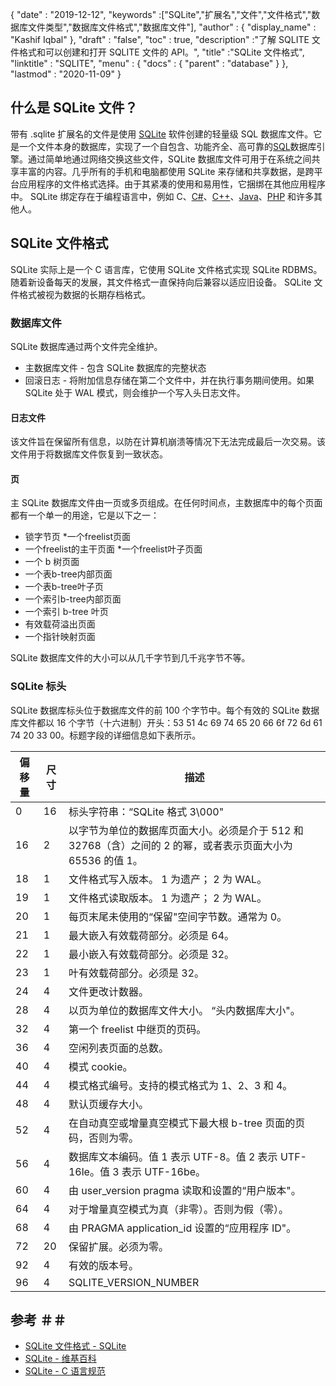 {
  "date" : "2019-12-12",
  "keywords" :["SQLite","扩展名","文件","文件格式","数据库文件类型","数据库文件格式","数据库文件"],
  "author" : {
    "display_name" : "Kashif Iqbal"
},
  "draft" : "false",
  "toc" : true,
  "description" :"了解 SQLITE 文件格式和可以创建和打开 SQLITE 文件的 API。",
  "title" :"SQLite 文件格式",
  "linktitle" : "SQLITE",
  "menu" : {
    "docs" : {
      "parent" : "database"
}
},
  "lastmod" : "2020-11-09"
}

## 什么是 SQLite 文件？

带有 .sqlite 扩展名的文件是使用 [SQLite](https://www.sqlite.org/index.html) 软件创建的轻量级 SQL 数据库文件。它是一个文件本身的数据库，实现了一个自包含、功能齐全、高可靠的[SQL](/zh/database/sql/)数据库引擎。通过简单地通过网络交换这些文件，SQLite 数据库文件可用于在系统之间共享丰富的内容。几乎所有的手机和电脑都使用 SQLite 来存储和共享数据，是跨平台应用程序的文件格式选择。由于其紧凑的使用和易用性，它捆绑在其他应用程序中。 SQLite 绑定存在于编程语言中，例如 C、[C#](/zh/programming/cs/)、[C++](/zh/programming/cpp)、[Java](/zh/programming/java/)、[PHP](/zh/programming/php/ ) 和许多其他人。

## SQLite 文件格式

SQLite 实际上是一个 C 语言库，它使用 SQLite 文件格式实现 SQLite RDBMS。随着新设备每天的发展，其文件格式一直保持向后兼容以适应旧设备。 SQLite 文件格式被视为数据的长期存档格式。

### 数据库文件

SQLite 数据库通过两个文件完全维护。
* 主数据库文件 - 包含 SQLite 数据库的完整状态
* 回滚日志 - 将附加信息存储在第二个文件中，并在执行事务期间使用。如果 SQLite 处于 WAL 模式，则会维护一个写入头日志文件。

#### 日志文件

该文件旨在保留所有信息，以防在计算机崩溃等情况下无法完成最后一次交易。该文件用于将数据库文件恢复到一致状态。

#### 页

主 SQLite 数据库文件由一页或多页组成。在任何时间点，主数据库中的每个页面都有一个单一的用途，它是以下之一：

* 锁字节页
*一个freelist页面
* 一个freelist的主干页面
*一个freelist叶子页面
* 一个 b 树页面
* 一个表b-tree内部页面
* 一个表b-tree叶子页
* 一个索引b-tree内部页面
* 一个索引 b-tree 叶页
* 有效载荷溢出页面
* 一个指针映射页面

SQLite 数据库文件的大小可以从几千字节到几千兆字节不等。

### SQLite 标头

SQLite 数据库标头位于数据库文件的前 100 个字节中。每个有效的 SQLite 数据库文件都以 16 个字节（十六进制）开头：53 51 4c 69 74 65 20 66 6f 72 6d 61 74 20 33 00。标题字段的详细信息如下表所示。

|偏移量|尺寸|描述|
---|---|---|
|0|16|标头字符串：“SQLite 格式 3\000"|
|16|2|以字节为单位的数据库页面大小。必须是介于 512 和 32768（含）之间的 2 的幂，或者表示页面大小为 65536 的值 1。
|18|1|文件格式写入版本。 1 为遗产； 2 为 WAL。|
|19|1|文件格式读取版本。 1 为遗产； 2 为 WAL。|
|20|1|每页末尾未使用的“保留"空间字节数。通常为 0。|
|21|1|最大嵌入有效载荷部分。必须是 64。|
|22|1|最小嵌入有效载荷部分。必须是 32。|
|23|1|叶有效载荷部分。必须是 32。|
|24|4|文件更改计数器。|
|28|4|以页为单位的数据库文件大小。 “头内数据库大小"。|
|32|4|第一个 freelist 中继页的页码。|
|36|4|空闲列表页面的总数。|
|40|4|模式 cookie。|
|44|4|模式格式编号。支持的模式格式为 1、2、3 和 4。|
|48|4|默认页缓存大小。|
|52|4|在自动真空或增量真空模式下最大根 b-tree 页面的页码，否则为零。|
|56|4|数据库文本编码。值 1 表示 UTF-8。值 2 表示 UTF-16le。值 3 表示 UTF-16be。|
|60|4|由 user_version pragma 读取和设置的“用户版本"。|
|64|4|对于增量真空模式为真（非零）。否则为假（零）。|
|68|4|由 PRAGMA application_id 设置的“应用程序 ID"。|
|72|20|保留扩展。必须为零。|
|92|4|有效的版本号。|
|96|4|SQLITE_VERSION_NUMBER|

## 参考 ＃＃

* [SQLite 文件格式 - SQLite](https://www.sqlite.org/fileformat2.html)
* [SQLite - 维基百科](https://en.wikipedia.org/wiki/SQLite)
* [SQLite - C 语言规范](https://www.sqlite.org/c3ref/intro.html)

